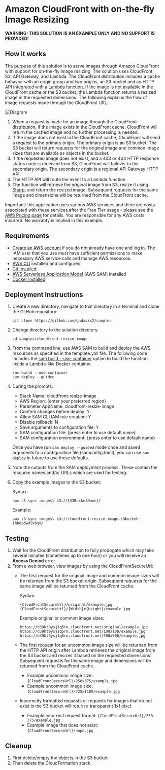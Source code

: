 # Amazon CloudFront with on-the-fly Image Resizing

**WARNING: THIS SOLUTION IS AN EXAMPLE ONLY AND NO SUPPORT IS PROVIDED!**

## How it works

The purpose of this solution is to serve images through Amazon CloudFront with support for on-the-fly image resizing. The solution uses CloudFront, S3, API Gateway, and Lambda. The CloudFront distribution includes a cache behavior with an origin group and two origins, an S3 bucket and an HTTP API integrated with a Lambda function. If the image is not available in the CloudFront cache or the S3 bucket, the Lambda function returns a resized image in the requested dimensions. The following explains the flow of image requests made through the CloudFront URL.

![Diagram](./docs/cloudfront-resize-image.png)

1. When a request is made for an image through the CloudFront distribution, if the image exists in the CloudFront cache, CloudFront will return the cached image and no further processing is needed.
1. If the image does not exist in the CloudFront cache, CloudFront will send a request to the primary origin.  The primary origin is an S3 bucket. The S3 bucket will return requests for the original image and common image sizes that are available as objects in the bucket.
1. If the requested image does not exist, and a 403 or 404 HTTP response status code is received from S3, CloudFront will failover to the secondary origin.  The secondary origin is a regional API Gateway HTTP API.
1. The HTTP API will route the event to a Lambda function.
1. The function will retrieve the original image from S3, resize it using [Sharp](https://www.npmjs.com/package/sharp), and return the resized image. Subsequent requests for the same image and dimensions will be returned from the CloudFront cache.

Important: this application uses various AWS services and there are costs associated with these services after the Free Tier usage - please see the [AWS Pricing page](https://aws.amazon.com/pricing/) for details. You are responsible for any AWS costs incurred. No warranty is implied in this example.

## Requirements

* [Create an AWS account](https://portal.aws.amazon.com/gp/aws/developer/registration/index.html) if you do not already have one and log in. The IAM user that you use must have sufficient permissions to make necessary AWS service calls and manage AWS resources.
* [AWS CLI](https://docs.aws.amazon.com/cli/latest/userguide/install-cliv2.html) installed and configured
* [Git Installed](https://git-scm.com/book/en/v2/Getting-Started-Installing-Git)
* [AWS Serverless Application Model](https://docs.aws.amazon.com/serverless-application-model/latest/developerguide/serverless-sam-cli-install.html) (AWS SAM) installed
* [Docker Installed](https://docs.docker.com/get-docker/)

## Deployment Instructions

1. Create a new directory, navigate to that directory in a terminal and clone the GitHub repository:
    ``` 
    git clone https://github.com/gadavis2/samples
    ```
1. Change directory to the solution directory:
    ```
    cd samples\cloudfront-resize-image
    ```
1. From the command line, use AWS SAM to build and deploy the AWS resources as specified in the template.yml file. The following code includes the [sam build --use-container](https://docs.aws.amazon.com/serverless-application-model/latest/developerguide/sam-cli-command-reference-sam-build.html) option to build the function inside a Lambda-like Docker container.
    ```
    sam build --use-container
    sam deploy --guided
    ```
1. During the prompts:
    * Stack Name: cloudfront-resize-image
    * AWS Region: {enter your preferred region}
    * Parameter AppName: cloudfront-resize-image
    * Confirm changes before deploy: Y
    * Allow SAM CLI IAM role creation: Y
    * Disable rollback: N
    * Save arguments to configuration file: Y
    * SAM configuration file: {press enter to use default name}
    * SAM configuration environment: {press enter to use default name}

    Once you have run `sam deploy --guided` mode once and saved arguments to a configuration file (samconfig.toml), you can use `sam deploy` in future to use these defaults.

1. Note the outputs from the SAM deployment process. These contain the resource names and/or URLs which are used for testing.

1. Copy the example images to the S3 bucket: 

    Syntax: 
    ```
    aws s3 sync images\ s3://{S3BucketName}/
    ```

    Example:
    ```
    aws s3 sync images\ s3://cloudfront-resize-image-s3bucket-1hhdpdwdlkbgv/
    ```

## Testing

1. Wait for the CloudFront distribution to fully propogate which may take several minutes (sometimes up to one hour) or you will receive an **Access Denied** error.
1. From a web browser, view images by using the CloudFrontSecureUrl:
    * The first request for the original image and common image sizes will be returned from the S3 bucket origin. Subsequent requests for the same image will be returned from the CloudFront cache.

        Syntax:
        ```
        {CloudFrontSecureUrl}/original/example.jpg
        {CloudFrontSecureUrl}/{Width}x{Height}/example.jpg
        ```
        
        Example original or common image sizes:
        ```
        https://d39kt9ysj1q5rn.cloudfront.net/original/example.jpg
        https://d39kt9ysj1q5rn.cloudfront.net/100x100/example.jpg
        https://d39kt9ysj1q5rn.cloudfront.net/500x500/example.jpg
        ```

    * The first request for an uncommon image size will be returned from the HTTP API origin after Lambda retrieves the original image from the S3 bucket and resizes it based on the requested dimensions. Subsequent requests for the same image and dimensions will be returned from the CloudFront cache.

        * Example uncommon image size: `{CloudFrontSecureUrl}/250x375/example.jpg`
        * Example uncommon image size: `{CloudFrontSecureUrl}/725x1100/example.jpg`

    * Incorrectly formatted requests or requests for images that do not exist in the S3 bucket will return a transparent 1x1 pixel.

        * Example incorrect request format: `{CloudFrontSecureUrl}/250-375/example.jpg`
        * Example image that does not exist: `{CloudFrontSecureUrl}/nope.jpg`

## Cleanup

1. First delete/empty the objects in the S3 bucket.
1. Then delete the CloudFormation stack.
